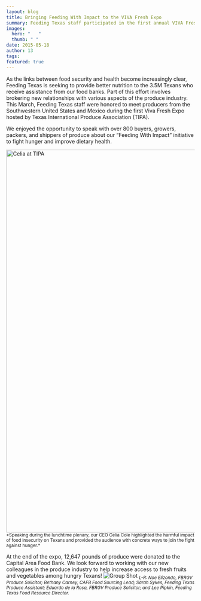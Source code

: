 ```yaml
---
layout: blog
title: Bringing Feeding With Impact to the VIVA Fresh Expo
summary: Feeding Texas staff participated in the first annual VIVA Fresh Expo to highlight how food banks and the produce industry can work together. 
images: 
  hero: "	"
  thumb: " "
date: 2015-05-18
author: 13
tags: 
featured: true
---
```


As the links between food security and health become increasingly clear, Feeding Texas is seeking to provide better nutrition to the 3.5M Texans who receive assistance from our food banks. Part of this effort involves brokering new relationships with various aspects of the produce industry. 
This March, Feeding Texas staff were honored to meet producers from the Southwestern United States and Mexico during the first Viva Fresh Expo hosted by Texas International Produce Association (TIPA).  

We enjoyed the opportunity to speak with over 800 buyers, growers, packers, and shippers of produce about our “Feeding With Impact” initiative to fight hunger and improve dietary health. 

<img src="https://s3-us-west-2.amazonaws.com/assets.feedingtexas.org/images/posts/Celia-TIPA.jpg" alt="Celia at TIPA" width="1024x"> 
<sub>*Speaking during the lunchtime plenary, our CEO Celia Cole highlighted the harmful impact of food insecurity on Texans and provided the audience with concrete ways to join the fight against hunger.*</sub> 

At the end of the expo, 12,647 pounds of produce were donated to the Capital Area Food Bank. We look forward to working with our new colleagues in the produce industry to help increase access to fresh fruits and vegetables among hungry Texans!
![Group Shot](https://s3-us-west-2.amazonaws.com/assets.feedingtexas.org/images/posts/Group-Photo-TIPA.jpg)
<sub>*L-R: Noe Elizondo, FBRGV Produce Solicitor; Bethany Carney, CAFB Food Sourcing Lead; Sarah Sykes, Feeding Texas Produce Assistant; Eduardo de la Rosa, FBRGV Produce Solicitor; and Lee Pipkin, Feeding Texas Food Resource Director.*</sub>
